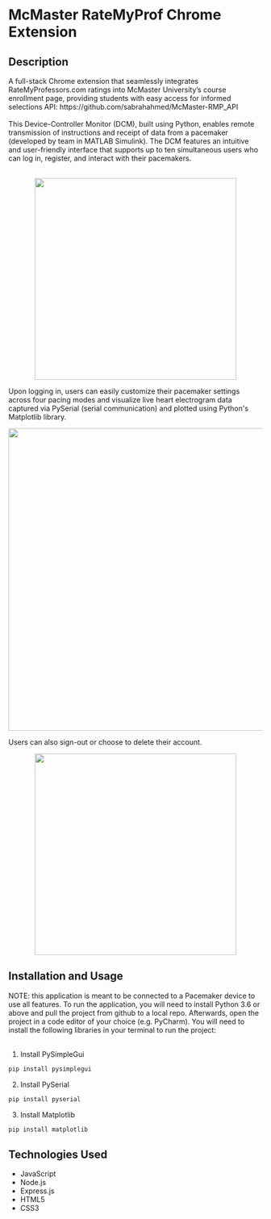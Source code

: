 <h1> McMaster RateMyProf Chrome Extension </h1>

<h2> Description </h2>
A full-stack Chrome extension that seamlessly integrates RateMyProfessors.com ratings into McMaster University’s course enrollment page, providing students with easy access for informed selections
API: https://github.com/sabrahahmed/McMaster-RMP_API<br/>
<br/>
This Device-Controller Monitor (DCM), built using Python, enables remote transmission of instructions and receipt of data from a pacemaker (developed by team in MATLAB Simulink). The DCM features an intuitive and user-friendly interface that supports up to ten simultaneous users who can log in, register, and interact with their pacemakers. 
<br/>
<br/>

<p align="center">
  <img src="https://github.com/sabrahahmed/McMaster-RMP/assets/108163033/1674c5f2-6ded-4b22-888c-7e11756b1db1" width="400"/>
</p>

Upon logging in, users can easily customize their pacemaker settings across four pacing modes and visualize live heart electrogram data captured via PySerial (serial communication) and plotted using Python's Matplotlib library.

<p align="center">
  <img src="https://github.com/sabrahahmed/McMaster-RMP/assets/108163033/5e6ddab1-4cac-4c53-a293-9069f2a4e43e" width="600"/>
</p>

Users can also sign-out or choose to delete their account. 

<p align="center">
  <img src="https://github.com/sabrahahmed/McMaster-RMP/assets/108163033/be0c5da6-0a08-4a2b-ac87-3253caaf24fe" width="400"/>
</p>



<h2> Installation and Usage </h2>
NOTE: this application is meant to be connected to a Pacemaker device to use all features. To run the application, you will need to install Python 3.6 or above and pull the project from github to a local repo. Afterwards, open the project in a code editor of your choice (e.g. PyCharm). You will need to install the following libraries in your terminal to run the project: 
<br/>
<br/>

1. Install PySimpleGui
```Bash
pip install pysimplegui
```

2. Install PySerial
```Bash
pip install pyserial
```

3. Install Matplotlib
```Bash
pip install matplotlib
```

<h2> Technologies Used </h2>
<ul>
    <li>JavaScript </li>
    <li>Node.js </li>
    <li>Express.js</li>
    <li>HTML5</li>
    <li>CSS3</li>
</ul>












